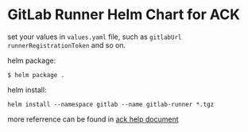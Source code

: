 # GitLab Runner Helm Chart for ACK

set your values in `values.yaml` file, such as `gitlabUrl` `runnerRegistrationToken` and so on.

helm package:
```
$ helm package .
```

helm install:
```
helm install --namespace gitlab --name gitlab-runner *.tgz
```

more referrence can be found in [ack help document](https://help.aliyun.com/document_detail/106968.html)


